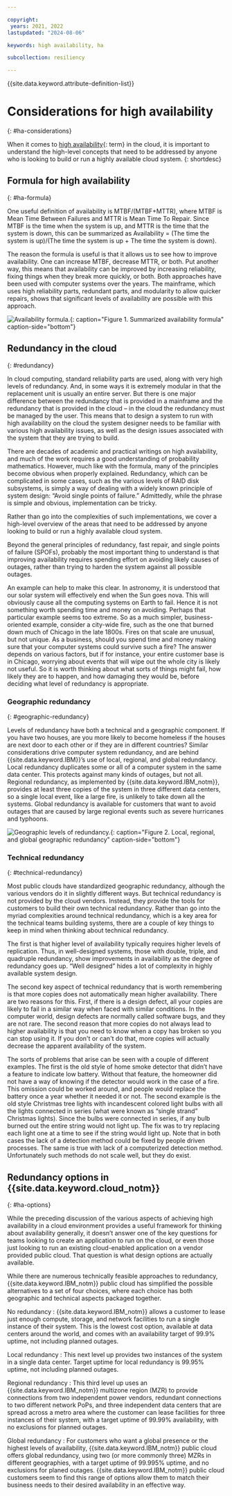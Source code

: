 ```yaml
---

copyright:
 years: 2021, 2022
lastupdated: "2024-08-06"

keywords: high availability, ha

subcollection: resiliency

---
```


{{site.data.keyword.attribute-definition-list}}

# Considerations for high availability
{: #ha-considerations}

When it comes to [high availability](#x2284708){: term} in the cloud, it is important to understand the high-level concepts that need to be addressed by anyone who is looking to build or run a highly available cloud system.
{: shortdesc}

## Formula for high availability
{: #ha-formula}

One useful definition of availability is MTBF/(MTBF+MTTR), where MTBF is Mean Time Between Failures and MTTR is Mean Time To Repair. Since MTBF is the time when the system is up, and MTTR is the time that the system is down, this can be summarized as Availability = (The time the system is up)/(The time the system is up + The time the system is down).

The reason the formula is useful is that it allows us to see how to improve availability. One can increase MTBF, decrease MTTR, or both. Put another way, this means that availability can be improved by increasing reliability, fixing things when they break more quickly, or both. Both approaches have been used with computer systems over the years. The mainframe, which uses high reliability parts, redundant parts, and modularity to allow quicker repairs, shows that significant levels of availability are possible with this approach.

![Availability formula.](images/availability-formula.svg "Availability formula"){: caption="Figure 1. Summarized availability formula" caption-side="bottom"}

## Redundancy in the cloud
{: #redundancy}

In cloud computing, standard reliability parts are used, along with very high levels of redundancy. And, in some ways it is extremely modular in that the replacement unit is usually an entire server. But there is one major difference between the redundancy that is provided in a mainframe and the redundancy that is provided in the cloud – in the cloud the redundancy must be managed by the user. This means that to design a system to run with high availability on the cloud the system designer needs to be familiar with various high availability issues, as well as the design issues associated with the system that they are trying to build.

There are decades of academic and practical writings on high availability, and much of the work requires a good understanding of probability mathematics. However, much like with the formula, many of the principles become obvious when properly explained. Redundancy, which can be complicated in some cases, such as the various levels of RAID disk subsystems, is simply a way of dealing with a widely known principle of system design: “Avoid single points of failure.” Admittedly, while the phrase is simple and obvious, implementation can be tricky.

Rather than go into the complexities of such implementations, we cover a high-level overview of the areas that need to be addressed by anyone looking to build or run a highly available cloud system.

Beyond the general principles of redundancy, fast repair, and single points of failure (SPOFs), probably the most important thing to understand is that improving availability requires spending effort on avoiding likely causes of outages, rather than trying to harden the system against all possible outages.

An example can help to make this clear. In astronomy, it is understood that our solar system will effectively end when the Sun goes nova. This will obviously cause all the computing systems on Earth to fail. Hence it is not something worth spending time and money on avoiding. Perhaps that particular example seems too extreme. So as a much simpler, business-oriented example, consider a city-wide fire, such as the one that burned down much of Chicago in the late 1800s. Fires on that scale are unusual, but not unique. As a business, should you spend time and money making sure that your computer systems could survive such a fire? The answer depends on various factors, but if for instance, your entire customer base is in Chicago, worrying about events that will wipe out the whole city is likely not useful. So it is worth thinking about what sorts of things might fail, how likely they are to happen, and how damaging they would be, before deciding what level of redundancy is appropriate.

### Geographic redundancy
{: #geographic-redundancy}

Levels of redundancy have both a technical and a geographic component. If you have two houses, are you more likely to become homeless if the houses are next door to each other or if they are in different countries? Similar considerations drive computer system redundancy, and are behind {{site.data.keyword.IBM}}’s use of local, regional, and global redundancy. Local redundancy duplicates some or all of a computer system in the same data center. This protects against many kinds of outages, but not all. Regional redundancy, as implemented by {{site.data.keyword.IBM_notm}}, provides at least three copies of the system in three different data centers, so a single local event, like a large fire, is unlikely to take down all the systems. Global redundancy is available for customers that want to avoid outages that are caused by large regional events such as severe hurricanes and typhoons.

![Geographic levels of redundancy.](images/geographic-redundancy.svg "Geographic levels of redundancy"){: caption="Figure 2. Local, regional, and global geographic redundancy" caption-side="bottom"}

### Technical redundancy
{: #technical-redundancy}

Most public clouds have standardized geographic redundancy, although the various vendors do it in slightly different ways. But technical redundancy is not provided by the cloud vendors. Instead, they provide the tools for customers to build their own technical redundancy. Rather than go into the myriad complexities around technical redundancy, which is a key area for the technical teams building systems, there are a couple of key things to keep in mind when thinking about technical redundancy.

The first is that higher level of availability typically requires higher levels of replication. Thus, in well-designed systems, those with double, triple, and quadruple redundancy, show improvements in availability as the degree of redundancy goes up. “Well designed” hides a lot of complexity in highly available system design.

The second key aspect of technical redundancy that is worth remembering is that more copies does not automatically mean higher availability. There are two reasons for this. First, if there is a design defect, all your copies are likely to fail in a similar way when faced with similar conditions. In the computer world, design defects are normally called software bugs, and they are not rare. The second reason that more copies do not always lead to higher availability is that you need to know when a copy has broken so you can stop using it. If you don't or can't do that, more copies will actually decrease the apparent availability of the system.

The sorts of problems that arise can be seen with a couple of different examples. The first is the old style of home smoke detector that didn’t have a feature to indicate low battery. Without that feature, the homeowner did not have a way of knowing if the detector would work in the case of a fire. This omission could be worked around, and people would replace the battery once a year whether it needed it or not. The second example is the old style Christmas tree lights with incandescent colored light bulbs with all the lights connected in series (what were known as “single strand” Christmas lights). Since the bulbs were connected in series, if any bulb burned out the entire string would not light up. The fix was to try replacing each light one at a time to see if the string would light up. Note that in both cases the lack of a detection method could be fixed by people driven processes. The same is true with lack of a computerized detection method. Unfortunately such methods do not scale well, but they do exist.

## Redundancy options in {{site.data.keyword.cloud_notm}}
{: #ha-options}

While the preceding discussion of the various aspects of achieving high availability in a cloud environment provides a useful framework for thinking about availability generally, it doesn’t answer one of the key questions for teams looking to create an application to run on the cloud, or even those just looking to run an existing cloud-enabled application on a vendor provided public cloud. That question is what design options are actually available.

While there are numerous technically feasible approaches to redundancy, {{site.data.keyword.IBM_notm}} public cloud has simplified the possible alternatives to a set of four choices, where each choice has both geographic and technical aspects packaged together.

No redundancy
:   {{site.data.keyword.IBM_notm}} allows a customer to lease just enough compute, storage, and network facilities to run a single instance of their system. This is the lowest cost option, available at data centers around the world, and comes with an availability target of 99.9% uptime, not including planned outages.

Local redundancy
:   This next level up provides two instances of the system in a single data center. Target uptime for local redundancy is 99.95% uptime, not including planned outages.

Regional redundancy
:   This third level up uses an {{site.data.keyword.IBM_notm}} multizone region (MZR) to provide connections from two independent power vendors, redundant connections to two different network PoPs, and three independent data centers that are spread across a metro area where the customer can lease facilities for three instances of their system, with a target uptime of 99.99% availability, with no exclusions for planned outages.

Global redundancy
:   For customers who want a global presence or the highest levels of availability, {{site.data.keyword.IBM_notm}} public cloud offers global redundancy, using two (or more commonly three) MZRs in different geographies, with a target uptime of 99.995% uptime, and no exclusions for planed outages. {{site.data.keyword.IBM_notm}} public cloud customers seem to find this range of options allow them to match their business needs to their desired availability in an effective way.
